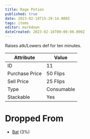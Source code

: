```yaml
---
title: Rage Potion
published: true
date: 2023-02-18T15:29:14.000Z
tags: items
editor: markdown
dateCreated: 2023-02-16T00:00:00.000Z
---
```


Raises atk/Lowers def for ten minutes.

|Attribute|Value|
|-|-|
|ID|11|
|Purchase Price|50 Flips|
|Sell Price|25 Flips|
|Type|Consumable|
|Stackable|Yes|


# Dropped From
 * [Bat](/monsters/bat.md) (3%)
